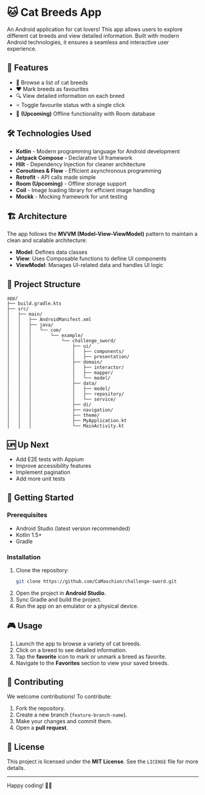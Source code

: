 # 🐱 Cat Breeds App

An Android application for cat lovers! This app allows users to explore different cat breeds and view detailed information. 
Built with modern Android technologies, it ensures a seamless and interactive user experience.

## 📌 Features

- 🐾 Browse a list of cat breeds
- ❤️ Mark breeds as favourites
- 🔍 View detailed information on each breed
- ⭐ Toggle favourite status with a single click
- 📶 **(Upcoming)** Offline functionality with Room database

## 🛠️ Technologies Used

- **Kotlin** - Modern programming language for Android development
- **Jetpack Compose** - Declarative UI framework
- **Hilt** - Dependency Injection for cleaner architecture
- **Coroutines & Flow** - Efficient asynchronous programming
- **Retrofit** - API calls made simple
- **Room (Upcoming)** - Offline storage support
- **Coil** - Image loading library for efficient image handling
- **Mockk** -  Mocking framework for unit testing

## 🏗️ Architecture

The app follows the **MVVM (Model-View-ViewModel)** pattern to maintain a clean and scalable architecture:

- **Model**: Defines data classes
- **View**: Uses Composable functions to define UI components
- **ViewModel**: Manages UI-related data and handles UI logic

## 📂 Project Structure

```
app/
├── build.gradle.kts
├── src/
│   ├── main/
│   │   ├── AndroidManifest.xml
│   │   ├── java/
│   │   │   └── com/
│   │   │       └── example/
│   │   │           └── challenge_sword/
│   │   │               ├── ui/
│   │   │               │   ├── components/
│   │   │               │   ├── presentation/
│   │   │               ├── domain/
│   │   │               │   ├── interactor/
│   │   │               │   ├── mapper/
│   │   │               │   └── model/
│   │   │               ├── data/
│   │   │               │   ├── model/
│   │   │               │   ├── repository/
│   │   │               │   └── service/
│   │   │               ├── di/
│   │   │               ├── navigation/
│   │   │               ├── theme/
│   │   │               ├── MyApplication.kt
│   │   │               └── MainActivity.kt
```
## 🆙 Up Next

- Add E2E tests with Appium
- Improve accessibility features
- Implement pagination
- Add more unit tests

## 🚀 Getting Started

### Prerequisites

- Android Studio (latest version recommended)
- Kotlin 1.5+
- Gradle

### Installation

1. Clone the repository:
    ```sh
    git clone https://github.com/CaMaschion/challenge-sword.git
    ```
2. Open the project in **Android Studio**.
3. Sync Gradle and build the project.
4. Run the app on an emulator or a physical device.

## 🎮 Usage

1. Launch the app to browse a variety of cat breeds.
2. Click on a breed to see detailed information.
3. Tap the **favorite** icon to mark or unmark a breed as favorite.
4. Navigate to the **Favorites** section to view your saved breeds.

## 🤝 Contributing

We welcome contributions! To contribute:

1. Fork the repository.
2. Create a new branch (`feature-branch-name`).
3. Make your changes and commit them.
4. Open a **pull request**.

## 📜 License

This project is licensed under the **MIT License**. See the `LICENSE` file for more details.

---

Happy coding! 🚀🐾

